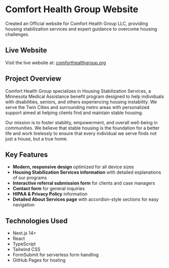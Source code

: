 # Comfort Health Group Website

Created an Official website for Comfort Health Group LLC, providing housing stabilization services and expert guidance to overcome housing challenges.

## Live Website

Visit the live website at: [comforthealthgroup.org](https://comforthealthgroup.org)

## Project Overview

Comfort Health Group specializes in Housing Stabilization Services, a Minnesota Medical Assistance benefit program designed to help individuals with disabilities, seniors, and others experiencing housing instability. We serve the Twin Cities and surrounding metro areas with personalized support aimed at helping clients find and maintain stable housing.

Our mission is to foster stability, empowerment, and overall well-being in communities. We believe that stable housing is the foundation for a better life and work tirelessly to ensure that every individual we serve finds not just a house, but a true home.

## Key Features

- **Modern, responsive design** optimized for all device sizes
- **Housing Stabilization Services information** with detailed explanations of our programs
- **Interactive referral submission form** for clients and case managers
- **Contact form** for general inquiries
- **HIPAA & Privacy Policy** information
- **Detailed About Services page** with accordion-style sections for easy navigation

## Technologies Used

- Next.js 14+
- React
- TypeScript
- Tailwind CSS
- FormSubmit for serverless form handling
- GitHub Pages for hosting
